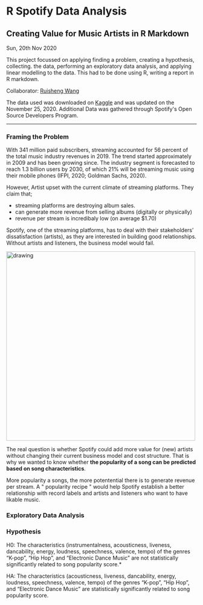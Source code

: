 # R Spotify Data Analysis
## Creating Value for Music Artists in R Markdown

Sun, 20th Nov 2020 

This project focussed on applying finding a problem, creating a hypothesis, collecting.  the data, performing an exploratory data analysis, and applying linear modelling to the data. This had to be done using R, writing a report in R markdown. 

Collaborator: [Ruisheng Wang](https://github.com/rishonwang) 

The data used was downloaded on [Kaggle](https://www.kaggle.com/yamaerenay/spotify-dataset-19212020-160k-tracks) and was updated on the November 25, 2020.
Additional Data was gathered through Spotify's Open Source Developers Program.

---
### Framing the Problem
With 341 million paid subscribers, streaming accounted for 56 percent of the total music industry revenues in 2019. The trend started approximately in 2009 and has been growing since. The industry segment is forecasted to reach 1.3 billion users by 2030, of which 21% will be streaming music using their mobile phones (IFPI, 2020; Goldman Sachs, 2020).

However, Artist upset with the current climate of streaming platforms. They claim that; 
- streaming platforms are destroying album sales. 
- can generate more revenue from selling albums (digitally or physically)
- revenue per stream is incredibaly low (on average $1.70)

Spotify, one of the streaming platforms, has to deal with their stakeholders’ dissatisfaction (artists), as they are interested in building good relationships. Without artists and listeners, the business model would fail.

<img src="https://static.wixstatic.com/media/3fe52d_65101ca722dd451fbab3f6f76fb66c24~mv2.png" alt="drawing" width="500"/>


The real question is whether Spotify could add more value for (new) artists without changing their current business model and cost structure. That is why we wanted to know whether **the popularity of a song can be predicted based on song characteristics**. 

More popularity a songs, the more potentential there is to generate revenue per stream. A " popularity recipe " would help Spotify establish a better relationship with record labels and artists and listeners who want to have likable music.

### Exploratory Data Analysis

### Hypothesis 

H0: The characteristics (instrumentalness, acousticness, liveness, dancability, energy, loudness, speechness, valence, tempo) of the genres “K-pop”, “Hip Hop”, and “Electronic Dance Music” are not statistically significantly related to song popularity score.*

HA: The characteristics (acousticness, liveness, dancability, energy, loudness, speechness, valence, tempo) of the genres “K-pop”, “Hip Hop”, and “Electronic Dance Music” are statistically significantly related to song popularity score.

